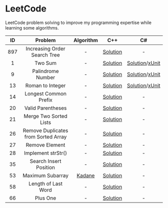 # LeetCode
LeetCode problem solving to improve my programming expertise while learning some algorithms.

|ID|Problem|Algorithm|C++|C#|
|:-:|:-:|:-:|:-:|:-:|
897|Increasing Order Search Tree|-|[Solution](https://github.com/mezdelex/LeetCode/blob/main/C%2B%2B/897.%20Increasing%20Order%20Search%20Tree/solution.cpp)|-
1|Two Sum|-|[Solution](https://github.com/mezdelex/LeetCode/blob/main/C%2B%2B/1.%20Two%20Sum/solution.cpp)|[Solution](https://github.com/mezdelex/LeetCode/blob/main/C%23/1.%20Two%20Sum/Solution.cs)/[xUnit](https://github.com/mezdelex/LeetCode/blob/main/C%23/1.%20Two%20Sum/UnitTest.cs)
9|Palindrome Number|-|[Solution](https://github.com/mezdelex/LeetCode/blob/main/C%2B%2B/9.%20Palindrome%20Number/solution.cpp)|[Solution](https://github.com/mezdelex/LeetCode/blob/main/C%23/9.%20Palindrome%20Number/Solution.cs)/[xUnit](https://github.com/mezdelex/LeetCode/blob/main/C%23/9.%20Palindrome%20Number/UnitTest.cs)
13|Roman to Integer|-|[Solution](https://github.com/mezdelex/LeetCode/blob/main/C%2B%2B/13.%20Roman%20to%20Integer/solution.cpp)|[Solution](https://github.com/mezdelex/LeetCode/blob/main/C%23/13.%20Roman%20to%20Integer/Solution.cs)/[xUnit](https://github.com/mezdelex/LeetCode/blob/main/C%23/13.%20Roman%20to%20Integer/UnitTest.cs)
14|Longest Common Prefix|-|[Solution](https://github.com/mezdelex/LeetCode/blob/main/C%2B%2B/14.%20Longest%20Common%20Prefix/solution.cpp)|-
20|Valid Parentheses|-|[Solution](https://github.com/mezdelex/LeetCode/blob/main/C%2B%2B/20.%20Valid%20Parentheses/solution.cpp)|-
21|Merge Two Sorted Lists|-|[Solution](https://github.com/mezdelex/LeetCode/blob/main/C%2B%2B/21.%20Merge%20Two%20Sorted%20Lists/solution.cpp)|-
26|Remove Duplicates from Sorted Array|-|[Solution](https://github.com/mezdelex/LeetCode/blob/main/C%2B%2B/26.%20Remove%20Duplicates%20from%20Sorted%20Array/solution.cpp)|-
27|Remove Element|-|[Solution](https://github.com/mezdelex/LeetCode/blob/main/C%2B%2B/27.%20Remove%20Element/solution.cpp)|-
28|Implement strStr()|-|[Solution](https://github.com/mezdelex/LeetCode/blob/main/C%2B%2B/28.%20Implement%20strStr()/solution.cpp)|-
35|Search Insert Position|-|[Solution](https://github.com/mezdelex/LeetCode/blob/main/C%2B%2B/35.%20Search%20Insert%20Position/solution.cpp)|-
53|Maximum Subarray|[Kadane](https://en.wikipedia.org/wiki/Maximum_subarray_problem)|[Solution](https://github.com/mezdelex/LeetCode/blob/main/C%2B%2B/53.%20Maximum%20Subarray/solution.cpp)|-
58|Length of Last Word|-|[Solution](https://github.com/mezdelex/LeetCode/blob/main/C%2B%2B/58.%20Length%20of%20Last%20Word/solution.cpp)|-
66|Plus One|-|[Solution](https://github.com/mezdelex/LeetCode/blob/main/C%2B%2B/66.%20Plus%20One/solution.cpp)|-


